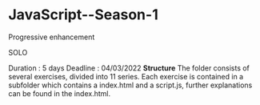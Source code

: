 # JavaScript--Season-1
 
Progressive enhancement

SOLO

Duration : 5 days
Deadline : 04/03/2022
**Structure**
The folder consists of several exercises, divided into 11 series.
Each exercise is contained in a subfolder which contains a index.html and a script.js, further explanations can be found in the index.html.
